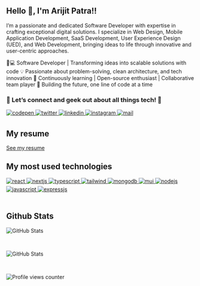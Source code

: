## Hello 👋, I'm Arijit Patra!!

I’m  a passionate and dedicated Software Developer with expertise in crafting exceptional digital solutions. I specialize in Web Design, Mobile Application Development, SaaS Development, User Experience Design (UED), and Web Development, bringing ideas to life through innovative and user-centric approaches.

👨💻 Software Developer | Transforming ideas into scalable solutions with code
💡 Passionate about problem-solving, clean architecture, and tech innovation
🌱 Continuously learning | Open-source enthusiast | Collaborative team player
🚀 Building the future, one line of code at a time


### 🔗 Let’s connect and geek out about all things tech! 📩

<!-- <a href="https://github.com/ArijitPatra2906" target="_blank">
<img src=https://img.shields.io/badge/Arijit Patra-%2324292e.svg?&style=for-the-badge&logo=github&logoColor=white alt=github style="margin-bottom: 5px;" />
</a> -->
<a href="https://codepen.com/arijitpatracp" target="_blank">
<img src=https://img.shields.io/badge/ArijitPatra-%23131417.svg?&style=for-the-badge&logo=codepen&logoColor=white alt=codepen style="margin-bottom: 5px;" />
</a>  
<a href="https://twitter.com/ar1stin" target="_blank">
<img src=https://img.shields.io/badge/ar1stin-%2300acee.svg?&style=for-the-badge&logo=twitter&logoColor=white alt=twitter style="margin-bottom: 5px;" />
</a>
<a href="https://linkedin.com/in/arijitpatra2906" target="_blank">
<img src=https://img.shields.io/badge/ArijitPatra-%231E77B5.svg?&style=for-the-badge&logo=linkedin&logoColor=white alt=linkedin style="margin-bottom: 5px;" />
</a>
<a href="https://instagram.com/arijit_patra29" target="_blank">
<img src=https://img.shields.io/badge/arijitpatra2906-%23000000.svg?&style=for-the-badge&logo=instagram&logoColor=pink alt=instagram style="margin-bottom: 5px;" />
</a>

<a href="mailto:patraarijit440@gmail.com" target="_blank">
<img src=https://img.shields.io/badge/ArijitPatra-orange.svg?&style=for-the-badge&logo=gmail&logoColor=white alt=mail style="margin-bottom: 5px;" />
</a>

<br/>

## My resume

<div>
<a href="https://github.com/ArijitPatra2906/ArijitPatra2906/blob/main/Resume.pdf" target="_blank">See my resume</a>
</div>

## My most used technologies

<div >  
<a href="/#" target="_blank">
<img src=https://img.shields.io/badge/react-%2320232a.svg?style=for-the-badge&logo=react&logoColor=%2361DAFB alt=react style="margin-bottom: 5px;" />
</a>
<a href="/#" target="_blank">
<img src=https://img.shields.io/badge/nextjs-%2324292e.svg?&style=for-the-badge&logo=next.js&logoColor=white alt=nextjs style="margin-bottom: 5px;" />
</a>
<a href="/#" target="_blank">
<img src=https://img.shields.io/badge/typescript-%23007ACC.svg?style=for-the-badge&logo=typescript&logoColor=white alt=typescript style="margin-bottom: 5px;" />
</a>
<a href="/#" target="_blank">
<img src=https://img.shields.io/badge/tailwind-%2338B2AC.svg?&style=for-the-badge&logo=tailwindcss&logoColor=white alt=tailwind style="margin-bottom: 5px;" />
</a>
<a href="/#" target="_blank">
<img src=https://img.shields.io/badge/mongodb-green.svg?&style=for-the-badge&logo=mongodb&logoColor=white alt=mongodb style="margin-bottom: 5px;" />
</a>
<a href="/#" target="_blank">
<img src=https://img.shields.io/badge/mui-%231E77B5.svg?&style=for-the-badge&logo=mui&logoColor=skyblue alt=mui style="margin-bottom: 5px;" />
</a>
<a href="/#" target="_blank">
<img src=https://img.shields.io/badge/node.js-6DA55F?style=for-the-badge&logo=node.js&logoColor=white alt=nodejs style="margin-bottom: 5px;" />
</a>
<a href="/#" target="_blank">
<img src=https://img.shields.io/badge/javascript-%2324292e.svg?&style=for-the-badge&logo=javascript&logoColor=yellow alt=javascript style="margin-bottom: 5px;" />
</a>
<a href="/#" target="_blank">
<img src=https://img.shields.io/badge/expressjs-%2324292e.svg?&style=for-the-badge&logo=express&logoColor=white alt=expressjs style="margin-bottom: 5px;" />
</a>
</div>

<br/>

## Github Stats

![GitHub Stats](https://github-readme-stats.vercel.app/api?username=ArijitPatra2906&show_icons=true&theme=radical)

  <br/>
  
  ![GitHub Stats](https://github-readme-stats.vercel.app/api/top-langs?username=ArijitPatra2906&layout=compact&theme=radical)

<br/>

![Profile views counter](https://komarev.com/ghpvc/?username=ArijitPatra2906&&style=flat-square)

<br/>

<br />

